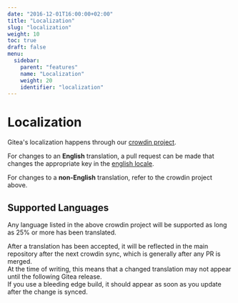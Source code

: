 ```yaml
---
date: "2016-12-01T16:00:00+02:00"
title: "Localization"
slug: "localization"
weight: 10
toc: true
draft: false
menu:
  sidebar:
    parent: "features"
    name: "Localization"
    weight: 20
    identifier: "localization"
---
```


# Localization

Gitea's localization happens through our [crowdin project](https://crowdin.com/project/gitea).

For changes to an **English** translation, a pull request can be made that changes the appropriate key in 
the [english locale](https://github.com/go-gitea/gitea/blob/master/options/locale/locale_en-US.ini).

For changes to a **non-English** translation, refer to the crowdin project above.

## Supported Languages

Any language listed in the above crowdin project will be supported as long as 25% or more has been translated.

After a translation has been accepted, it will be reflected in the main repository after the next crowdin sync, which is generally after any PR is merged.  
At the time of writing, this means that a changed translation may not appear until the following Gitea release.  
If you use a bleeding edge build, it should appear as soon as you update after the change is synced.
